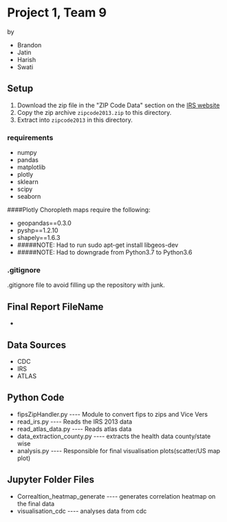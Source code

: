 # Project 1, Team 9
by 
* Brandon
* Jatin
* Harish
* Swati


## Setup
1. Download the zip file in the "ZIP Code Data" section on the [IRS website](https://www.irs.gov/statistics/soi-tax-stats-individual-income-tax-statistics-2013-zip-code-data-soi)
2. Copy the zip archive `zipcode2013.zip` to this directory.
3. Extract into `zipcode2013` in this directory.

### requirements
* numpy
* pandas
* matplotlib
* plotly
* sklearn
* scipy
* seaborn

####Plotly Choropleth maps require the following:
* geopandas==0.3.0
* pyshp==1.2.10
* shapely==1.6.3
* #####NOTE: Had to run sudo apt-get install libgeos-dev
* #####NOTE: Had to downgrade from Python3.7 to Python3.6


### .gitignore
.gitignore file to avoid filling up the repository with junk.

## Final Report FileName
 * 

## Data Sources
 * CDC
 * IRS
 * ATLAS

## Python Code
 * fipsZipHandler.py  ---- Module to convert fips to zips and Vice Vers
 * read_irs.py        ---- Reads the IRS 2013 data
 * read_atlas_data.py ---- Reads atlas data 
 * data_extraction_county.py ---- extracts the health data county/state wise
 * analysis.py        ---- Responsible for final visualisation plots(scatter/US map plot)

 ## Jupyter Folder Files
 * Correaltion_heatmap_generate ---- generates correlation heatmap on the final data
 * visualisation_cdc            ---- analyses data from cdc


